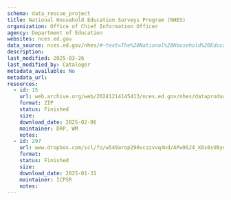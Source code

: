 ```yaml
---
schema: data_rescue_project 
title: National Household Education Surveys Program (NHES)
organization: Office of Chief Information Officer
agency: Department of Education
websites: nces.ed.gov
data_source: nces.ed.gov/nhes/#~text=The%20National%20Household%20Education%20Surveys,families%20in%20the%20United%20States.
description: 
last_modified: 2025-03-26
last_modified_by: Cataloger
metadata_available: No
metadata_url: 
resources:
  - id: 15
    url: web.archive.org/web/20241214145413/nces.ed.gov/nhes/dataproducts.asp
    format: ZIP
    status: Finished
    size: 
    download_date: 2025-02-06
    maintainer: DRP, WM
    notes: 
  - id: 297
    url: www.dropbox.com/scl/fo/w549arop290vczzvvq4nd/APw9SJ4_X6s0sU8yo73A-QI?rlkey=7e8q1byu7wzszky8abf9vszne&dl=0
    format: 
    status: Finished
    size: 
    download_date: 2025-01-31
    maintainer: ICPSR
    notes: 
---
```

